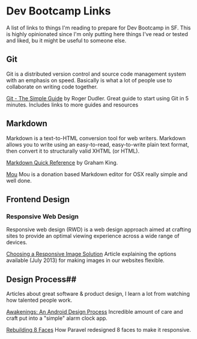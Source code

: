 Dev Bootcamp Links
==================

A list of links to things I'm reading to prepare for Dev Bootcamp in SF. This is highly opinionated since I'm only putting here things I've read or tested and liked, bu it might be useful to someone else.

## Git ##
Git is a distributed version control and source code management system with an emphasis on speed. Basically is what a lot of people use to collaborate on writing code together.

[Git - The Simple Guide](http://rogerdudler.github.io/git-guide/) by Roger Dudler. Great guide to start using Git in 5 minutes. Includes links to more guides and resources


## Markdown ##
Markdown is a text-to-HTML conversion tool for web writers. Markdown allows you to write using an easy-to-read, easy-to-write plain text format, then convert it to structurally valid XHTML (or HTML).

[Markdown Quick Reference](http://www.darkcoding.net/software/markdown-quick-reference/) by Graham King.

[Mou](http://mouapp.com/) Mou is a donation based Markdown editor for OSX really simple and well done.

## Frontend Design ##
### Responsive Web Design ##
Responsive web design (RWD) is a web design approach aimed at crafting sites to provide an optimal viewing experience across a wide range of devices.

[Choosing a Responsive Image Solution](http://mobile.smashingmagazine.com/2013/07/08/choosing-a-responsive-image-solution/) Article explaining the options available (July 2013) for making images in our websites flexible.

## Design Process##
Articles about great software & product design, I learn a lot from watching how talented people work.

[Awakenings: An Android Design Process](http://dewith.com/2012/an-android-design-process/) Incredible amount of care and craft put into a "simple" alarm clock app.

[Rebuilding 8 Faces](http://hub.tutsplus.com/articles/how-they-did-it-rebuilding-8-faces--webdesign-13947) How Paravel redesigned 8 faces to make it responsive.


